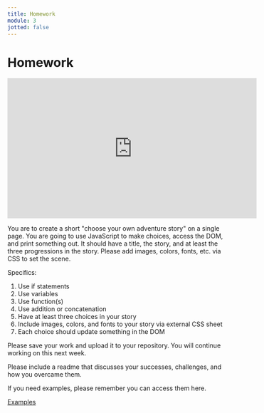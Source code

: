 ```yaml
---
title: Homework
module: 3
jotted: false
---
```


# Homework

<div class="embed-responsive embed-responsive-16by9"><iframe width="560" height="315" src="https://umontana.zoom.us/rec/share/4uskDqPO6V5LSafSxWj4Z78-BJnnX6a80XAZ_vENnxt2AiuNlFBLaeb0GYTD-iCA?startTime=1579900976000" frameborder="0" allow="accelerometer; autoplay; encrypted-media; gyroscope; picture-in-picture" allowfullscreen></iframe></div>

You are to create a short "choose your own adventure story" on a single page.  You are going to use JavaScript to make choices, access the DOM, and print something out.  It should have a title, the story, and at least the three progressions in the story.  Please add images, colors, fonts, etc. via CSS to set the scene.

Specifics:

1. Use if statements
2. Use variables
3. Use function(s)
4. Use addition or concatenation
5. Have at least three choices in your story
6. Include images, colors, and fonts to your story via external CSS sheet
7. Each choice should update something in the DOM

Please save your work and upload it to your repository. You will continue working on this next week.

Please include a readme that discusses your successes, challenges, and how you overcame them.

If you need examples, please remember you can access them here.

[Examples](https://github.com/Montana-Media-Arts/441-WebTech-Spring2020-Examples)